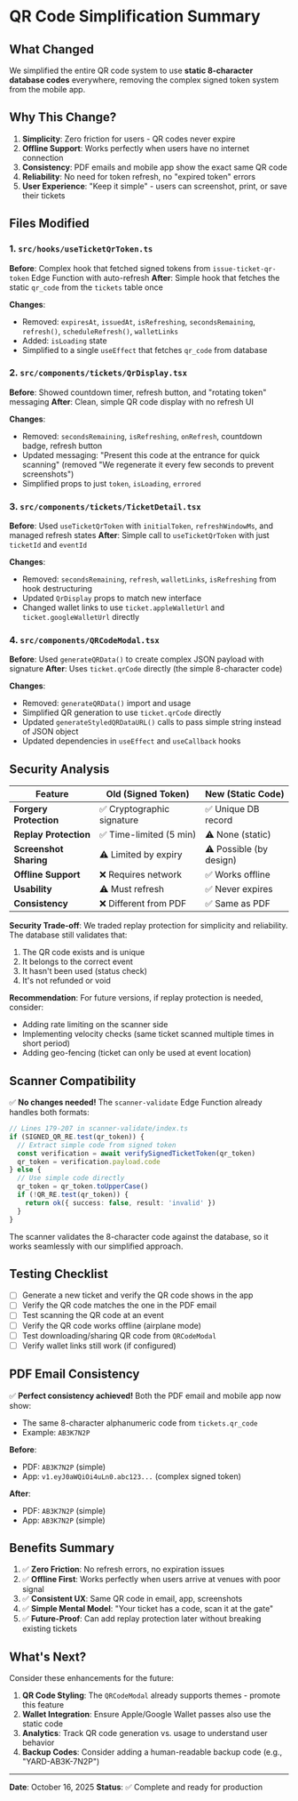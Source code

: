 # QR Code Simplification Summary

## What Changed

We simplified the entire QR code system to use **static 8-character database codes** everywhere, removing the complex signed token system from the mobile app.

## Why This Change?

1. **Simplicity**: Zero friction for users - QR codes never expire
2. **Offline Support**: Works perfectly when users have no internet connection
3. **Consistency**: PDF emails and mobile app show the exact same QR code
4. **Reliability**: No need for token refresh, no "expired token" errors
5. **User Experience**: "Keep it simple" - users can screenshot, print, or save their tickets

## Files Modified

### 1. `src/hooks/useTicketQrToken.ts`
**Before**: Complex hook that fetched signed tokens from `issue-ticket-qr-token` Edge Function with auto-refresh
**After**: Simple hook that fetches the static `qr_code` from the `tickets` table once

**Changes**:
- Removed: `expiresAt`, `issuedAt`, `isRefreshing`, `secondsRemaining`, `refresh()`, `scheduleRefresh()`, `walletLinks`
- Added: `isLoading` state
- Simplified to a single `useEffect` that fetches `qr_code` from database

### 2. `src/components/tickets/QrDisplay.tsx`
**Before**: Showed countdown timer, refresh button, and "rotating token" messaging
**After**: Clean, simple QR code display with no refresh UI

**Changes**:
- Removed: `secondsRemaining`, `isRefreshing`, `onRefresh`, countdown badge, refresh button
- Updated messaging: "Present this code at the entrance for quick scanning" (removed "We regenerate it every few seconds to prevent screenshots")
- Simplified props to just `token`, `isLoading`, `errored`

### 3. `src/components/tickets/TicketDetail.tsx`
**Before**: Used `useTicketQrToken` with `initialToken`, `refreshWindowMs`, and managed refresh states
**After**: Simple call to `useTicketQrToken` with just `ticketId` and `eventId`

**Changes**:
- Removed: `secondsRemaining`, `refresh`, `walletLinks`, `isRefreshing` from hook destructuring
- Updated `QrDisplay` props to match new interface
- Changed wallet links to use `ticket.appleWalletUrl` and `ticket.googleWalletUrl` directly

### 4. `src/components/QRCodeModal.tsx`
**Before**: Used `generateQRData()` to create complex JSON payload with signature
**After**: Uses `ticket.qrCode` directly (the simple 8-character code)

**Changes**:
- Removed: `generateQRData()` import and usage
- Simplified QR generation to use `ticket.qrCode` directly
- Updated `generateStyledQRDataURL()` calls to pass simple string instead of JSON object
- Updated dependencies in `useEffect` and `useCallback` hooks

## Security Analysis

| Feature | Old (Signed Token) | New (Static Code) |
|---------|-------------------|-------------------|
| **Forgery Protection** | ✅ Cryptographic signature | ✅ Unique DB record |
| **Replay Protection** | ✅ Time-limited (5 min) | ⚠️ None (static) |
| **Screenshot Sharing** | ⚠️ Limited by expiry | ⚠️ Possible (by design) |
| **Offline Support** | ❌ Requires network | ✅ Works offline |
| **Usability** | ⚠️ Must refresh | ✅ Never expires |
| **Consistency** | ❌ Different from PDF | ✅ Same as PDF |

**Security Trade-off**: We traded replay protection for simplicity and reliability. The database still validates that:
1. The QR code exists and is unique
2. It belongs to the correct event
3. It hasn't been used (status check)
4. It's not refunded or void

**Recommendation**: For future versions, if replay protection is needed, consider:
- Adding rate limiting on the scanner side
- Implementing velocity checks (same ticket scanned multiple times in short period)
- Adding geo-fencing (ticket can only be used at event location)

## Scanner Compatibility

✅ **No changes needed!** The `scanner-validate` Edge Function already handles both formats:

```typescript
// Lines 179-207 in scanner-validate/index.ts
if (SIGNED_QR_RE.test(qr_token)) {
  // Extract simple code from signed token
  const verification = await verifySignedTicketToken(qr_token)
  qr_token = verification.payload.code
} else {
  // Use simple code directly
  qr_token = qr_token.toUpperCase()
  if (!QR_RE.test(qr_token)) {
    return ok({ success: false, result: 'invalid' })
  }
}
```

The scanner validates the 8-character code against the database, so it works seamlessly with our simplified approach.

## Testing Checklist

- [ ] Generate a new ticket and verify the QR code shows in the app
- [ ] Verify the QR code matches the one in the PDF email
- [ ] Test scanning the QR code at an event
- [ ] Verify the QR code works offline (airplane mode)
- [ ] Test downloading/sharing QR code from `QRCodeModal`
- [ ] Verify wallet links still work (if configured)

## PDF Email Consistency

✅ **Perfect consistency achieved!** Both the PDF email and mobile app now show:
- The same 8-character alphanumeric code from `tickets.qr_code`
- Example: `AB3K7N2P`

**Before**:
- PDF: `AB3K7N2P` (simple)
- App: `v1.eyJ0aWQiOi4uLn0.abc123...` (complex signed token)

**After**:
- PDF: `AB3K7N2P` (simple)
- App: `AB3K7N2P` (simple)

## Benefits Summary

1. ✅ **Zero Friction**: No refresh errors, no expiration issues
2. ✅ **Offline First**: Works perfectly when users arrive at venues with poor signal
3. ✅ **Consistent UX**: Same QR code in email, app, screenshots
4. ✅ **Simple Mental Model**: "Your ticket has a code, scan it at the gate"
5. ✅ **Future-Proof**: Can add replay protection later without breaking existing tickets

## What's Next?

Consider these enhancements for the future:
1. **QR Code Styling**: The `QRCodeModal` already supports themes - promote this feature
2. **Wallet Integration**: Ensure Apple/Google Wallet passes also use the static code
3. **Analytics**: Track QR code generation vs. usage to understand user behavior
4. **Backup Codes**: Consider adding a human-readable backup code (e.g., "YARD-AB3K-7N2P")

---

**Date**: October 16, 2025
**Status**: ✅ Complete and ready for production

